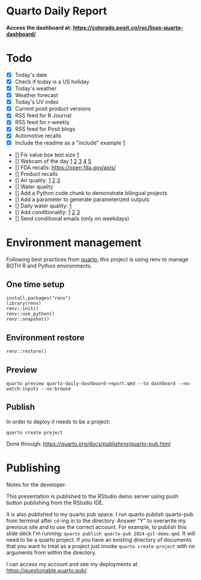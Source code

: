 # Quarto Daily Report

**Access the dashboard at: <https://colorado.posit.co/rsc/lisas-quarto-dashboard/>**

# Todo

- [x] Today's date
- [x] Check if today is a US holiday
- [x] Today's weather
- [x] Weather forecast
- [x] Today's UV index
- [x] Current posit product versions
- [x] RSS feed for R Journal
- [x] RSS feed for r-weekly 
- [x] RSS feed for Posit blogs 
- [x] Automotive recalls
- [x] Include the readme as a "include" example [1](https://quarto.org/docs/authoring/includes.html) 
- [] Fix value box text size [1](https://github.com/quarto-dev/quarto-cli/blob/823bcf97e698f955390df46b0ea163aa5d9a8587/src/resources/formats/dashboard/quarto-dashboard.scss#L640)
- [] Webcam of the day [1](https://allsky.gi.alaska.edu/) [2](https://seaice.alaska.edu/gi/observatories/barrow_webcam/) [3](https://explore.org/livecams/brown-bears/river-watch-brown-bear-salmon-cams) [4](https://explore.org/livecams/orcas/orcalab-base) [5](https://www.allaboutbirds.org/cams/#)
- [] FDA recalls: <https://open.fda.gov/apis/>
- [] Product recalls 
- [] Air quality: [1](https://aqs.epa.gov/aqsweb/documents/data_api.html) [2](https://developers.google.com/maps/documentation/air-quality/overview) [3](https://openaq.org/developers/platform-overview/)
- [] Water quality
- [] Add a Python code chunk to demonstrate bilingual projects 
- [] Add a parameter to generate parameterized outputs 
- [] Daily water quality: [1](https://waterdata.usgs.gov/blog/dataretrieval/#multi-agency-water-quality-data-from-the-water-quality-portal-wqp)
- [] Add conditionality: [1](https://github.com/quarto-dev/quarto-r/issues/137#issuecomment-1966765073) [2](https://github.com/rich-iannone/quarto-email/issues/9) [3](https://github.com/quarto-dev/quarto-r/issues/137)
- [] Send conditional emails (only on weekdays)


# Environment management 

Following best practices from [quarto](https://quarto.org/docs/projects/virtual-environments.html#using-renv), this project is using renv to manage BOTH R and Python environments. 

## One time setup

```
install.packages("renv")
library(renv)
renv::init()
renv::use_python()
renv::snapshot()
```

## Environment restore 

```
renv::restore()
```

## Preview

```
quarto preview quarto-daily-dashboard-report.qmd --to dashboard --no-watch-inputs --no-browse
```

## Publish

In order to deploy it needs to be a project: 
```
quarto create project 
```

Done through: <https://quarto.org/docs/publishing/quarto-pub.html> 

# Publishing

Notes for the developer:

This presentation is published to the RStudio demo server using push button publishing from the RStudio IDE.

It is also published to my quarto pub space. I run quarto publish quarto-pub from terminal after `cd`-ing in to the directory. Answer "Y" to overwrite my previous site and to use the correct account. For example, to publish this slide deck I'm running: `quarto publish quarto-pub 2024-git-demo.qmd`. It will need to be a quarto project. If you have an existing directory of documents that you want to treat as a project just invoke `quarto create-project` with no arguments from within the directory.

I can access my account and see my deployments at https://questionable.quarto.pub/.

